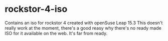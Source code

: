 # rockstor-4-iso
 Contains an iso for rockstor 4 created with openSuse Leap 15.3
 This doesn't really work at the moment, there's a good reasy why there's no ready made ISO for it available on the web.
 It's far from ready.
